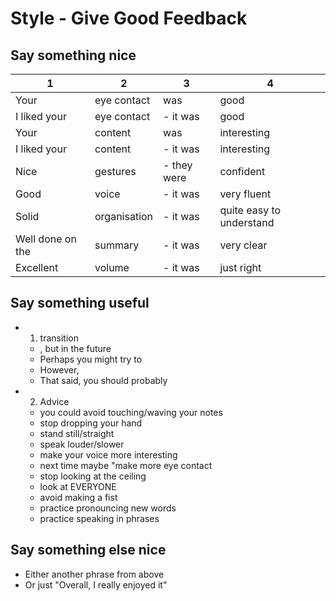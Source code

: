 # Style - Give Good Feedback

## Say something nice
1                   | 2             |3               |4
---                 |---            |---             |---
Your                |eye contact    |was             |good
I liked your        |eye contact    |- it was        |good
Your                |content        |was             |interesting
I liked your        |content        |- it was        |interesting
Nice                |gestures       |- they were     |confident
Good                |voice          |- it was        |very fluent
Solid               |organisation   |- it was        |quite easy to understand
Well done on the    |summary        |- it was        |very clear
Excellent           |volume         |- it was        |just right


## Say something useful
* 1) transition
    * , but in the future 
    * Perhaps you might try to    
    * However,    
    * That said,  you should probably 
* 2) Advice 
    * you could avoid touching/waving your notes
    * stop dropping your hand 
    * stand still/straight
    * speak louder/slower
    * make your voice more interesting
    * next time maybe "make more eye contact
    * stop looking at the ceiling 
    * look at EVERYONE
    * avoid making a fist 
    * practice pronouncing new words 
    * practice speaking in phrases

## Say something else nice
* Either another phrase from above
* Or just "Overall, I really enjoyed it"